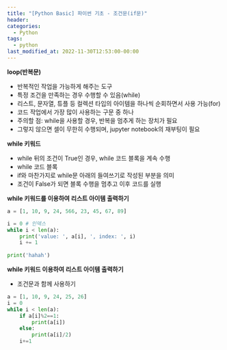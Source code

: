 ```yaml
---
title: "[Python Basic] 파이썬 기초 - 조건문(if문)"
header:
categories:
  - Python
tags:
  - python
last_modified_at: 2022-11-30T12:53:00-00:00
---
```



**loop(반복문)**
* 반복적인 작업을 가능하게 해주는 도구
* 특정 조건을 만족하는 경우 수행할 수 있음(while)
* 리스트, 문자열, 튜플 등 컬렉션 타입의 아이템을 하나씩 순회하면서 사용 가능(for)
* 코드 작업에서 가장 많이 사용하는 구문 중 하나
* 주의할 점: while을 사용할 경우, 반복을 멈추게 하는 장치가 필요
 * 그렇지 않으면 셀이 무한히 수행되며, jupyter notebook의 재부팅이 필요

      
**while 키워드**
* while 뒤의 조건이 True인 경우, while 코드 블록을 계속 수행
* while 코드 블록
 * if와 마찬가지로 while문 아래의 들여쓰기로 작성된 부분을 의미
* 조건이 False가 되면 블록 수행을 멈추고 이후 코드를 실행
      

**while 키워드를 이용하여 리스트 아이템 출력하기**
```python
a = [1, 10, 9, 24, 566, 23, 45, 67, 89]

i = 0 # 인덱스
while i < len(a):
    print('value: ', a[i], ', index: ', i)
    i += 1
    
print('hahah')
```

      
**while 키워드 이용하여 리스트 아이템 출력하기**
* 조건문과 함께 사용하기
```python
a = [1, 10, 9, 24, 25, 26]
i = 0 
while i < len(a):
    if a[i]%2==1:
        print(a[i])
    else:
        print(a[i]/2)
    i+=1
```
      
      
